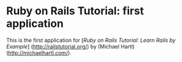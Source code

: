 # Ruby on Rails Tutorial: first application

This is the first application for
[*Ruby on Rails Tutorial: Learn Rails by Example*] (http://railstutorial.org/)
by (Michael Hartl)(http://michaelhartl.com/).

